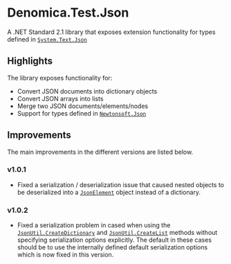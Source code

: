 ﻿# Denomica.Test.Json

A .NET Standard 2.1 library that exposes extension functionality for types defined in [`System.Text.Json`](https://www.nuget.org/packages/System.Text.Json)

## Highlights

The library exposes functionality for:

- Convert JSON documents into dictionary objects
- Convert JSON arrays into lists
- Merge two JSON documents/elements/nodes
- Support for types defined in [`Newtonsoft.Json`](https://www.nuget.org/packages/Newtonsoft.Json/)

## Improvements

The main improvements in the different versions are listed below.

### v1.0.1

- Fixed a serialization / deserialization issue that caused nested objects to be deserialized into a [`JsonElement`](https://docs.microsoft.com/dotnet/api/system.text.json.jsonelement) object instead of a dictionary.

### v1.0.2

- Fixed a serialization problem in cased when using the [`JsonUtil.CreateDictionary`](https://github.com/Denomica/Denomica.Text.Json/blob/main/Denomica.Text.Json/JsonUtil.cs) and [`JsonUtil.CreateList`](https://github.com/Denomica/Denomica.Text.Json/blob/main/Denomica.Text.Json/JsonUtil.cs) methods without specifying serialization options explicitly. The default in these cases should be to use the internally defined default serialization options which is now fixed in this version.
